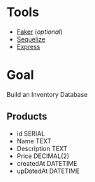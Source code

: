 # Tools
- [Faker](https://github.com/marak/Faker.js/) (*optional*)
- [Sequelize](http://sequelize.readthedocs.org/en/latest/)
- [Express](http://www.expressjs.com/)


# Goal
Build an Inventory Database

## Products
- id SERIAL
- Name TEXT
- Description TEXT
- Price DECIMAL(2)
- createdAt DATETIME
- upDatedAt DATETIME
